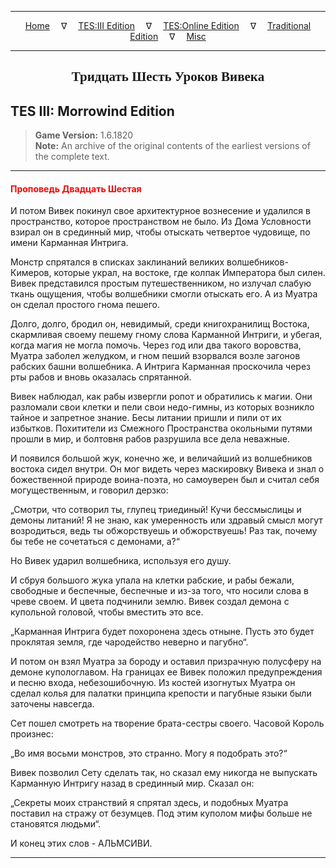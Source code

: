 
---

<!-- Jekyll Page Links -->

<center>
<a href="../../../../index.html">Home</a>
&emsp;&nabla;&emsp;
<a href="../../../index-tes3.html">TES:III Edition</a>
&emsp;&nabla;&emsp;
<a href="../../../index-teso.html">TES:Online Edition</a>
&emsp;&nabla;&emsp;
<a href="../../../index-traditional.html">Traditional Edition</a>
&emsp;&nabla;&emsp;
<a href="../../../index-misc.html">Misc</a>
</center>

<!-- Markdown Body Below: -->

---

<center>
<h2><span style="font-family:Georgia">Тридцать Шесть Уроков Вивека</span></h2>
</center>

## TES III: Morrowind Edition

> __Game Version:__ 1.6.1820\
> __Note:__ An archive of the original contents of the earliest versions of the complete text.

---

#### <span style="color:red">Проповедь Двадцать Шестая</span>

И потом Вивек покинул свое архитектурное вознесение и удалился в пространство, которое пространством не было. Из Дома Условности взирал он в срединный мир, чтобы отыскать четвертое чудовище, по имени Карманная Интрига.

Монстр спрятался в списках заклинаний великих волшебников-Кимеров, которые украл, на востоке, где колпак Императора был силен. Вивек представился простым путешественником, но излучал слабую ткань ощущения, чтобы волшебники смогли отыскать его. А из Муатра он сделал простого гнома пешего.

Долго, долго, бродил он, невидимый, среди книгохранилищ Востока, скармливая своему пешему гному слова Карманной Интриги, и убегая, когда магия не могла помочь. Через год или два такого воровства, Муатра заболел желудком, и гном пеший взорвался возле загонов рабских башни волшебника. А Интрига Карманная проскочила через рты рабов и вновь оказалась спрятанной.

Вивек наблюдал, как рабы извергли ропот и обратились к магии. Они разломали свои клетки и пели свои недо-гимны, из которых возникло тайное и запретное знание. Бесы литании пришли и пили от их избытков. Похитители из Смежного Пространства окольными путями прошли в мир, и болтовня рабов разрушила все дела неважные.

И появился большой жук, конечно же, и величайший из волшебников востока сидел внутри. Он мог видеть через маскировку Вивека и знал о божественной природе воина-поэта, но самоуверен был и считал себя могущественным, и говорил дерзко:

„Смотри, что сотворил ты, глупец триединый! Кучи бессмыслицы и демоны литаний! Я не знаю, как умеренность или здравый смысл могут возродиться, ведь ты обжорствуешь и обжорствуешь! Раз так, почему бы тебе не сочетаться с демонами, а?“

Но Вивек ударил волшебника, используя его душу.

И сбруя большого жука упала на клетки рабские, и рабы бежали, свободные и беспечные, беспечные и из-за того, что носили слова в чреве своем. И цвета подчинили землю. Вивек создал демона с купольной головой, чтобы вместить это все.

„Карманная Интрига будет похоронена здесь отныне. Пусть это будет проклятая земля, где чародейство неверно и пагубно“.

И потом он взял Муатра за бороду и оставил призрачную полусферу на демоне купологлавом. На границах ее Вивек положил предупреждения и песню входа, небезошибочную. Из костей изогнутых Муатра он сделал колья для палатки принципа крепости и пагубные языки были заточены навсегда.

Сет пошел смотреть на творение брата-сестры своего. Часовой Король произнес:

„Во имя восьми монстров, это странно. Могу я подобрать это?“

Вивек позволил Сету сделать так, но сказал ему никогда не выпускать Карманную Интригу назад в срединный мир. Сказал он:

„Секреты моих странствий я спрятал здесь, и подобных Муатра поставил на стражу от безумцев. Под этим куполом мифы больше не становятся людьми“.

И конец этих слов - АЛЬМСИВИ.

---
